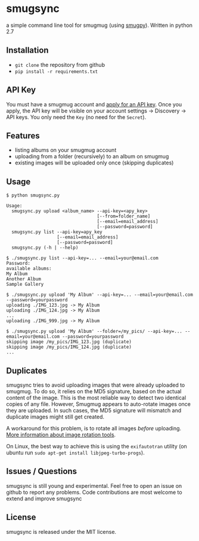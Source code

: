 # smugsync
a simple command line tool for smugmug (using [smugpy](https://github.com/chrishoffman/smugpy)).
Written in python 2.7

## Installation

* `git clone` the repository from github
* `pip install -r requirements.txt`

## API Key

You must have a smugmug account and [apply for an API key](http://www.smugmug.com/hack/apikeys).
Once you apply, the API key will be visible on your account settings -> Discovery -> API keys.
You only need the `Key` (no need for the `Secret`).

## Features

* listing albums on your smugmug account
* uploading from a folder (recursively) to an album on smugmug
* existing images will be uploaded only once (skipping duplicates)

## Usage

```shell
$ python smugsync.py

Usage:
  smugsync.py upload <album_name> --api-key=<apy_key>
                                  [--from=folder_name]
                                  [--email=email_address]
                                  [--password=password]
  smugsync.py list --api-key=apy_key
                   [--email=email_address]
                   [--password=password]
  smugsync.py (-h | --help)
```

```shell
$ ./smugsync.py list --api-key=... --email=your@email.com
Password:
available albums:
My Album
Another Album
Sample Gallery

$ ./smugsync.py upload 'My Album' --api-key=... --email=your@email.com --password=yourpassword
uploading ./IMG_123.jpg -> My Album
uploading ./IMG_124.jpg -> My Album
...
uploading ./IMG_999.jpg -> My Album

$ ./smugsync.py upload 'My Album' --folder=/my_pics/ --api-key=... --email=your@email.com --password=yourpassword
skipping image /my_pics/IMG_123.jpg (duplicate)
skipping image /my_pics/IMG_124.jpg (duplicate)
...
```

## Duplicates

smugsync tries to avoid uploading images that were already uploaded to smugmug. To do so, it relies on the MD5 signature, based on the actual content of the image. This is the most reliable way to detect two identical copies of any file. However, Smugmug appears to auto-rotate images once they are uploaded. In such cases, the MD5 signature will mismatch and duplicate images might still get created.

A workaround for this problem, is to rotate all images *before* uploading. [More information about image rotation tools](http://how-to.wikia.com/wiki/How_to_auto-rotate_digital_photos_to_their_proper_orientation).

On Linux, the best way to achieve this is using the `exifautotran` utility (on ubuntu run `sudo apt-get install libjpeg-turbo-progs`).

## Issues / Questions

smugsync is still young and experimental. Feel free to open an issue on github to report any problems.
Code contributions are most welcome to extend and improve smugsync

## License

smugsync is released under the MIT license.
